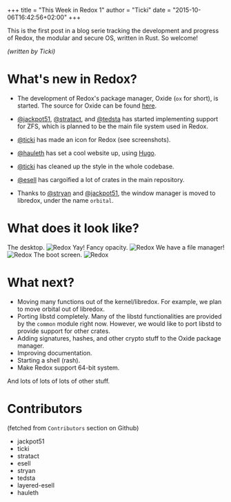 +++
title = "This Week in Redox 1"
author = "Ticki"
date = "2015-10-06T16:42:56+02:00"
+++

This is the first post in a blog serie tracking the development and progress of Redox, the modular and secure OS, written in Rust. So welcome!

*(written by Ticki)*

# What's new in Redox?

- The development of Redox's package manager, Oxide (`ox` for short), is started. The source for Oxide can be found [here](https://github.com/redox-os/oxide).
- [@jackpot51](https://github.com/jackpot51), [@stratact](https://github.com/stratact), and [@tedsta](https://github.com/tedsta) has started implementing support for ZFS, which is planned to be the main file system used in Redox.
- [@ticki](https://github.com/ticki) has made an icon for Redox (see screenshots).
- [@hauleth](https://github.com/hauleth) has set a cool website up, using [Hugo](http://gohugo.io).
- [@ticki](https://github.com/ticki) has cleaned up the style in the whole codebase.
- [@esell](https://github.com/esell) has cargoified a lot of crates in the main repository.

- Thanks to [@stryan](https://github.com/stryan) and [@jackpot51](https://github.com/jackpot51), the window manager is moved to libredox, under the name `orbital`.

# What does it look like?

The desktop.
![Redox](https://raw.githubusercontent.com/redox-os/redox/master/img/screenshots/Desktop.png)
Yay! Fancy opacity.
![Redox](https://raw.githubusercontent.com/redox-os/redox/master/img/screenshots/Fancy_opacity.png)
We have a file manager!
![Redox](https://raw.githubusercontent.com/redox-os/redox/master/img/screenshots/File_manager.png)
The boot screen.
![Redox](https://raw.githubusercontent.com/redox-os/redox/master/img/screenshots/Boot.png)

# What next?

- Moving many functions out of the kernel/libredox. For example, we plan to move orbital out of libredox.
- Porting libstd completely. Many of the libstd functionalities are provided by the `common` module right now. However, we would like to port libstd to provide support for other crates.
- Adding signatures, hashes, and other crypto stuff to the Oxide package manager.
- Improving documentation.
- Starting a shell (rash).
- Make Redox support 64-bit system.

And lots of lots of lots of other stuff.

# Contributors

(fetched from `Contributors` section on Github)

- jackpot51
- ticki
- stratact
- esell
- stryan
- tedsta
- layered-esell
- hauleth
